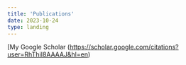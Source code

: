 ```yaml
---
title: 'Publications'
date: 2023-10-24
type: landing
---
```

 [My Google Scholar (https://scholar.google.com/citations?user=RhThiI8AAAAJ&hl=en)
